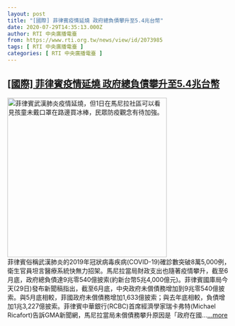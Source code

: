 ```yaml
---
layout: post
title: "[國際] 菲律賓疫情延燒 政府總負債攀升至5.4兆台幣"
date: 2020-07-29T14:35:13.000Z
author: RTI 中央廣播電臺
from: https://www.rti.org.tw/news/view/id/2073985
tags: [ RTI 中央廣播電臺 ]
categories: [ RTI 中央廣播電臺 ]
---
```

<!--1596033313000-->
[[國際] 菲律賓疫情延燒 政府總負債攀升至5.4兆台幣](https://www.rti.org.tw/news/view/id/2073985)
------

<div>
<img src="https://static.rti.org.tw/assets/thumbnails/2020/07/28/20200728000130M.jpg" width="360" alt="菲律賓武漢肺炎疫情延燒，但1日在馬尼拉社區可以看見孩童未戴口罩在路邊買冰棒，民眾防疫觀念有待加強。" title="菲律賓武漢肺炎疫情延燒，但1日在馬尼拉社區可以看見孩童未戴口罩在路邊買冰棒，民眾防疫觀念有待加強。"><br>菲律賓俗稱武漢肺炎的2019年冠狀病毒疾病(COVID-19)確診數突破8萬5,000例，衛生官員坦言醫療系統快無力招架。馬尼拉當局財政支出也隨著疫情攀升，截至6月底，政府總負債達9兆零540億披索(約新台幣5兆4,000億元)。菲律賓國庫局今天(29日)發布新聞稿指出，截至6月底，中央政府未償債務增加到9兆零540億披索。與5月底相較，菲國政府未償債務增加1,633億披索；與去年底相較，負債增加1兆3,227億披索。菲律賓中華銀行(RCBC)首席經濟學家瑞卡弗特(Michael Ricafort)告訴GMA新聞網，馬尼拉當局未償債務攀升原因是「政府在國...<a target="_blank" href="https://www.rti.org.tw/news/view/id/2073985">...more</a>
</div>
